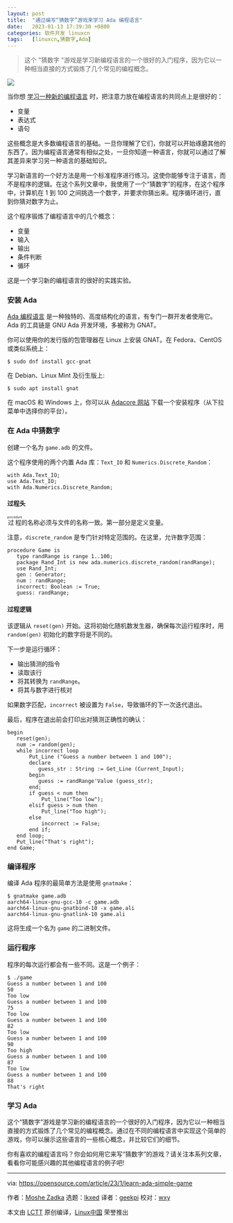 ```yaml
---
layout: post
title:	"通过编写“猜数字”游戏来学习 Ada 编程语言"
date:	2023-01-13 17:39:30 +0800 
categories:	软件开发 linuxcn 
tags:	[linuxcn,猜数字,Ada]
---
```




> 
> 这个 "猜数字 "游戏是学习新编程语言的一个很好的入门程序，因为它以一种相当直接的方式锻炼了几个常见的编程概念。
> 
> 
> 


![](/Asserts/Images//attachment/album/202301/13/173929sbddkk6fbd67uu5v.jpg)


当你想 [学习一种新的编程语言](https://opensource.com/article/20/10/learn-any-programming-language) 时，把注意力放在编程语言的共同点上是很好的：


* 变量
* 表达式
* 语句


这些概念是大多数编程语言的基础。一旦你理解了它们，你就可以开始琢磨其他的东西了。因为编程语言通常有相似之处，一旦你知道一种语言，你就可以通过了解其差异来学习另一种语言的基础知识。


学习新语言的一个好方法是用一个标准程序进行练习。这使你能够专注于语言，而不是程序的逻辑。在这个系列文章中，我使用了一个“猜数字”的程序，在这个程序中，计算机在 1 到 100 之间挑选一个数字，并要求你猜出来。程序循环进行，直到你猜对数字为止。


这个程序锻炼了编程语言中的几个概念：


* 变量
* 输入
* 输出
* 条件判断
* 循环


这是一个学习新的编程语言的很好的实践实验。


### 安装 Ada


[Ada 编程语言](https://opensource.com/article/21/10/learn-ada-2021) 是一种独特的、高度结构化的语言，有专门一群开发者使用它。Ada 的工具链是 GNU Ada 开发环境，多被称为 GNAT。


你可以使用你的发行版的包管理器在 Linux 上安装 GNAT。在 Fedora、CentOS 或类似系统上：



```
$ sudo dnf install gcc-gnat

```

在 Debian、Linux Mint 及衍生版上:



```
$ sudo apt install gnat

```

在 macOS 和 Windows 上，你可以从 [Adacore 网站](https://www.adacore.com/download/more) 下载一个安装程序（从下拉菜单中选择你的平台）。


### 在 Ada 中猜数字


创建一个名为 `game.adb` 的文件。


这个程序使用的两个内置 Ada 库：`Text_IO` 和 `Numerics.Discrete_Random`：



```
with Ada.Text_IO;
use Ada.Text_IO;
with Ada.Numerics.Discrete_Random;

```

#### 过程头


<ruby> 过程 <rt>  procedure </rt></ruby> 的名称必须与文件的名称一致。第一部分是定义变量。


注意，`discrete_random` 是专门针对特定范围的。在这里，允许数字范围：



```
procedure Game is
   type randRange is range 1..100;
   package Rand_Int is new ada.numerics.discrete_random(randRange);
   use Rand_Int;
   gen : Generator;
   num : randRange;
   incorrect: Boolean := True;
   guess: randRange;

```

#### 过程逻辑


该逻辑从 `reset(gen)` 开始。这将初始化随机数发生器，确保每次运行程序时，用 `random(gen)` 初始化的数字将是不同的。


下一步是运行循环：


* 输出猜测的指令
* 读取该行
* 将其转换为 `randRange`。
* 将其与数字进行核对


如果数字匹配，`incorrect` 被设置为 `False`，导致循环的下一次迭代退出。


最后，程序在退出前会打印出对猜测正确性的确认：



```
begin
   reset(gen);
   num := random(gen);
   while incorrect loop
       Put_Line ("Guess a number between 1 and 100");
       declare
          guess_str : String := Get_Line (Current_Input);
       begin
          guess := randRange'Value (guess_str);
       end;
       if guess < num then
           Put_line("Too low");
       elsif guess > num then
           Put_line("Too high");
       else
           incorrect := False;
       end if;
   end loop;
   Put_line("That's right");
end Game;

```

### 编译程序


编译 Ada 程序的最简单方法是使用 `gnatmake`：



```
$ gnatmake game.adb
aarch64-linux-gnu-gcc-10 -c game.adb
aarch64-linux-gnu-gnatbind-10 -x game.ali
aarch64-linux-gnu-gnatlink-10 game.ali

```

这将生成一个名为 `game` 的二进制文件。


### 运行程序


程序的每次运行都会有一些不同。这是一个例子：



```
$ ./game 
Guess a number between 1 and 100
50
Too low
Guess a number between 1 and 100
75
Too low
Guess a number between 1 and 100
82
Too low
Guess a number between 1 and 100
90
Too high
Guess a number between 1 and 100
87
Too low
Guess a number between 1 and 100
88
That's right

```

### 学习 Ada


这个“猜数字”游戏是学习新的编程语言的一个很好的入门程序，因为它以一种相当直接的方式锻炼了几个常见的编程概念。通过在不同的编程语言中实现这个简单的游戏，你可以展示这些语言的一些核心概念，并比较它们的细节。


你有喜欢的编程语言吗？你会如何用它来写“猜数字”的游戏？请关注本系列文章，看看你可能感兴趣的其他编程语言的例子吧!




---


via: <https://opensource.com/article/23/1/learn-ada-simple-game>


作者：[Moshe Zadka](https://opensource.com/users/moshez) 选题：[lkxed](https://github.com/lkxed) 译者：[geekpi](https://github.com/geekpi) 校对：[wxy](https://github.com/wxy)


本文由 [LCTT](https://github.com/LCTT/TranslateProject) 原创编译，[Linux中国](https://linux.cn/) 荣誉推出
